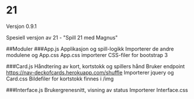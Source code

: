 # 21
Versjon 0.9.1

Spesiell versjon av 21 - "Spill 21 med Magnus"

##Moduler
###App.js
Applikasjon og spill-logikk
Importerer de andre modulene og App.css
App.css importerer CSS-filer for bootstrap 3

###Card.js
Håndtering av kort, kortstokk og spillers hånd
Bruker endpoint https://nav-deckofcards.herokuapp.com/shuffle
Importerer jquery og Card.css
Bildefiler for kortstokk finnes i /img

###Interface.js
Brukergrenesnitt, visning av status
Importerer Interface.css
